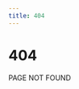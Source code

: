 ```yaml
---
title: 404
---
```


<script src="assets/js/404/jquery.min.js"></script>
<script src="assets/js/404/Glitch.js"></script>
<script src="assets/js/404/switch.js"></script>
<link rel="stylesheet" type="text/css" href="assets/css/glitch.css">
<div class="main">
  <div class="glitch">
    <div class="text"><h1>404</h1>PAGE NOT FOUND</div>
  </div>
</div>